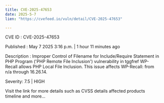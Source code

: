 ```yaml
---
title: CVE-2025-47653
date: 2025-5-7
lien: "https://cvefeed.io/vuln/detail/CVE-2025-47653"

---
```


CVE ID : CVE-2025-47653

Published :  May 7
2025
3:16 p.m. | 1 hour
11 minutes ago

Description : Improper Control of Filename for Include/Require Statement in PHP Program ('PHP Remote File Inclusion') vulnerability in tggfref WP-Recall allows PHP Local File Inclusion. This issue affects WP-Recall: from n/a through 16.26.14.

Severity: 7.5 | HIGH

Visit the link for more details
such as CVSS details
affected products
timeline
and more...
